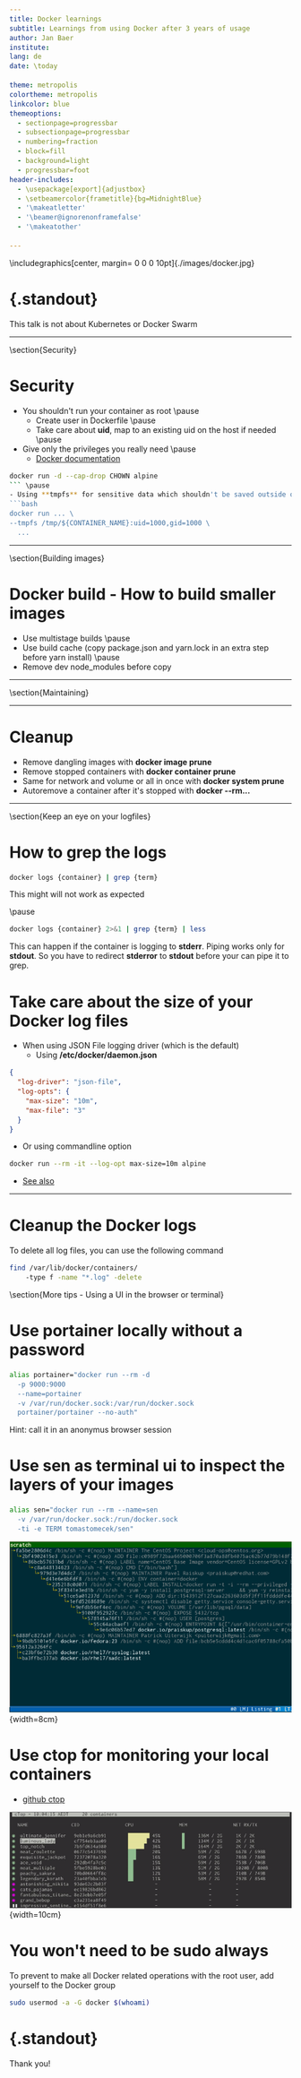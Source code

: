 ```yaml
---
title: Docker learnings
subtitle: Learnings from using Docker after 3 years of usage
author: Jan Baer
institute: 
lang: de
date: \today

theme: metropolis
colortheme: metropolis
linkcolor: blue
themeoptions:
  - sectionpage=progressbar
  - subsectionpage=progressbar
  - numbering=fraction
  - block=fill
  - background=light
  - progressbar=foot
header-includes:
  - \usepackage[export]{adjustbox}
  - \setbeamercolor{frametitle}{bg=MidnightBlue}
  - '\makeatletter'
  - '\beamer@ignorenonframefalse'
  - '\makeatother'

---
```


\includegraphics[center, margin= 0 0 0 10pt]{./images/docker.jpg}

# {.standout}

This talk is not about Kubernetes or Docker Swarm

---

\section{Security}

# Security

- You shouldn't run your container as root \pause
  - Create user in Dockerfile \pause
  - Take care about **uid**, map to an existing uid on the host if needed \pause
- Give only the privileges you really need \pause
  - [Docker documentation](https://docs.docker.com/engine/reference/run/#runtime-privilege-and-linux-capabilities)
```bash
docker run -d --cap-drop CHOWN alpine
``` \pause
- Using **tmpfs** for sensitive data which shouldn't be saved outside of the container
```bash
docker run ... \
--tmpfs /tmp/${CONTAINER_NAME}:uid=1000,gid=1000 \
  ...
```

---

\section{Building images}

# Docker build - How to build smaller images

- Use multistage builds \pause
- Use build cache (copy package.json and yarn.lock in an extra step before yarn install) \pause
- Remove dev node_modules before copy

---

\section{Maintaining}

---

# Cleanup

- Remove dangling images with **docker image prune**
- Remove stopped containers with **docker container prune**
- Same for network and volume or all in once with **docker system prune**
- Autoremove a container after it's stopped with **docker --rm...**

---

\section{Keep an eye on your logfiles}

# How to grep the logs

```bash
docker logs {container} | grep {term}
```

This might will not work as expected

\pause

```bash
docker logs {container} 2>&1 | grep {term} | less
```
This can happen if the container is logging to **stderr**. Piping works only for **stdout**. So you have to redirect **stderror** to **stdout** before your can pipe it to grep.

# Take care about the size of your Docker log files

- When using JSON File logging driver (which is the default)
  - Using **/etc/docker/daemon.json**
```json
{
  "log-driver": "json-file",
  "log-opts": {
    "max-size": "10m",
    "max-file": "3"
  }
}
```
  - Or using commandline option
```bash
docker run --rm -it --log-opt max-size=10m alpine
```
  - [See also](https://docs.docker.com/config/containers/logging/json-file/)

---

# Cleanup the Docker logs

To delete all log files, you can use the following command

```bash
find /var/lib/docker/containers/
    -type f -name "*.log" -delete
```

\section{More tips - Using a UI in the browser or terminal}

# Use portainer locally without a password

```bash
alias portainer="docker run --rm -d
  -p 9000:9000
  --name=portainer
  -v /var/run/docker.sock:/var/run/docker.sock 
  portainer/portainer --no-auth"
```

Hint: call it in an anonymus browser session

# Use sen as terminal ui to inspect the layers of your images

```bash
alias sen="docker run --rm --name=sen
  -v /var/run/docker.sock:/run/docker.sock 
  -ti -e TERM tomastomecek/sen"
```
![](images/sen.png){width=8cm}

# Use ctop for monitoring your local containers

- [github ctop](https://github.com/bcicen/ctop)

![](images/ctop.png){width=10cm}

# You won't need to be sudo always

To prevent to make all Docker related operations with the root user, add yourself to the Docker group

```bash
sudo usermod -a -G docker $(whoami)
```

# {.standout}

Thank you!

